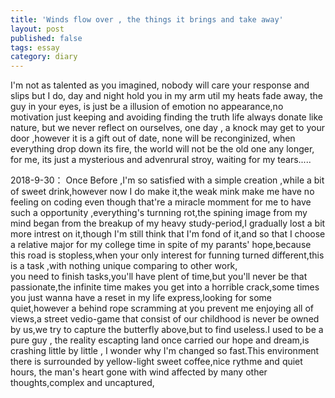 ```yaml
---
title: 'Winds flow over , the things it brings and take away'
layout: post
published: false
tags: essay
category: diary
---
```

I'm not as talented as you imagined,
	nobody will care your response and slips
		but I do,
	day and night
hold you in my arm
	util my heats fade away,
the guy in your eyes,
	is just be a illusion of emotion
no appearance,no motivation
		just keeping and avoiding finding the truth
life always donate like nature,
but we never reflect on ourselves,
one day , a knock may get to your door
,however it is a gift out of date,
none will be reconginized,
	when everything drop down its fire,
the world will not be the old one any longer,
	for me,
its just a mysterious and advenrural stroy,
	waiting for my tears.....

2018-9-30：
Once Before ,I'm so satisfied with a simple creation ,while a bit of sweet drink,however
now I do make it,the weak mink make me have no feeling on coding even though that're
a miracle momment for me to have such a opportunity ,everything's turnning rot,the spining
image from my mind began from the breakup of my heavy study-period,I gradually lost a bit more intrest
on it,though I'm still think that I'm fond of it,and so that I choose a relative major for my
college time in spite of my parants' hope,because this road is stopless,when your only interest
for funning turned different,this is a task ,with nothing unique comparing to other work,\
you need to finish tasks,you'll have plent of time,but you'll never be that passionate,the infinite
time makes you get into a horrible crack,some times you just wanna have a reset in my life 
express,looking for some quiet,however a behind rope scramming at you prevent me 
enjoying all of views,a street vedio-game that consist of our childhood is never be owned by
us,we try to capture the butterfly above,but to find useless.I used to be a pure guy ,
the reality escapting land once carried our hope and dream,is crashing little by little ,
I wonder why I'm changed so fast.This environment there is surrounded by yellow-light
sweet coffee,nice rythme and quiet hours, the man's heart gone with wind affected by
many other thoughts,complex and uncaptured, 